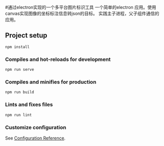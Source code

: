 #通过electron实现的一个多平台图片标识工具
一个简单的electron 应用。使用canvas实现图像的坐标标注信息转json的目标。
实践主子进程，父子组件通信的应用。
## Project setup
```
npm install
```

### Compiles and hot-reloads for development
```
npm run serve
```

### Compiles and minifies for production
```
npm run build
```

### Lints and fixes files
```
npm run lint
```

### Customize configuration
See [Configuration Reference](https://cli.vuejs.org/config/).
